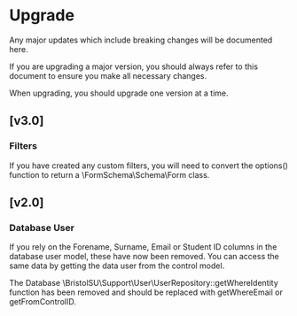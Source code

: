 # Upgrade

Any major updates which include breaking changes will be documented here.

If you are upgrading a major version, you should always refer to this document to ensure you make all necessary changes.

When upgrading, you should upgrade one version at a time.

## [v3.0]

### Filters

If you have created any custom filters, you will need to convert the options() function to return a \FormSchema\Schema\Form class.

## [v2.0]

### Database User

If you rely on the Forename, Surname, Email or Student ID columns in the database user model, these have now been removed. You can access the same data
by getting the data user from the control model.

The Database \BristolSU\Support\User\UserRepository::getWhereIdentity function has been removed and should be replaced with getWhereEmail or getFromControlID.
